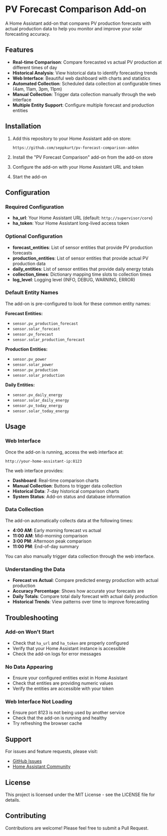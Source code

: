 # PV Forecast Comparison Add-on

A Home Assistant add-on that compares PV production forecasts with actual production data to help you monitor and improve your solar forecasting accuracy.

## Features

- **Real-time Comparison**: Compare forecasted vs actual PV production at different times of day
- **Historical Analysis**: View historical data to identify forecasting trends
- **Web Interface**: Beautiful web dashboard with charts and statistics
- **Automated Collection**: Scheduled data collection at configurable times (4am, 11am, 3pm, 11pm)
- **Manual Collection**: Trigger data collection manually through the web interface
- **Multiple Entity Support**: Configure multiple forecast and production entities

## Installation

1. Add this repository to your Home Assistant add-on store:
   ```
   https://github.com/seppkurt/pv-forecast-comparison-addon
   ```

2. Install the "PV Forecast Comparison" add-on from the add-on store

3. Configure the add-on with your Home Assistant URL and token

4. Start the add-on

## Configuration

### Required Configuration

- **ha_url**: Your Home Assistant URL (default: `http://supervisor/core`)
- **ha_token**: Your Home Assistant long-lived access token

### Optional Configuration

- **forecast_entities**: List of sensor entities that provide PV production forecasts
- **production_entities**: List of sensor entities that provide actual PV production data
- **daily_entities**: List of sensor entities that provide daily energy totals
- **collection_times**: Dictionary mapping time slots to collection times
- **log_level**: Logging level (INFO, DEBUG, WARNING, ERROR)

### Default Entity Names

The add-on is pre-configured to look for these common entity names:

**Forecast Entities:**
- `sensor.pv_production_forecast`
- `sensor.solar_forecast`
- `sensor.pv_forecast`
- `sensor.solar_production_forecast`

**Production Entities:**
- `sensor.pv_power`
- `sensor.solar_power`
- `sensor.pv_production`
- `sensor.solar_production`

**Daily Entities:**
- `sensor.pv_daily_energy`
- `sensor.solar_daily_energy`
- `sensor.pv_today_energy`
- `sensor.solar_today_energy`

## Usage

### Web Interface

Once the add-on is running, access the web interface at:
```
http://your-home-assistant-ip:8123
```

The web interface provides:
- **Dashboard**: Real-time comparison charts
- **Manual Collection**: Buttons to trigger data collection
- **Historical Data**: 7-day historical comparison charts
- **System Status**: Add-on status and database information

### Data Collection

The add-on automatically collects data at the following times:
- **4:00 AM**: Early morning forecast vs actual
- **11:00 AM**: Mid-morning comparison
- **3:00 PM**: Afternoon peak comparison
- **11:00 PM**: End-of-day summary

You can also manually trigger data collection through the web interface.

### Understanding the Data

- **Forecast vs Actual**: Compare predicted energy production with actual production
- **Accuracy Percentage**: Shows how accurate your forecasts are
- **Daily Totals**: Compare total daily forecast with actual daily production
- **Historical Trends**: View patterns over time to improve forecasting

## Troubleshooting

### Add-on Won't Start
- Check that `ha_url` and `ha_token` are properly configured
- Verify that your Home Assistant instance is accessible
- Check the add-on logs for error messages

### No Data Appearing
- Ensure your configured entities exist in Home Assistant
- Check that entities are providing numeric values
- Verify the entities are accessible with your token

### Web Interface Not Loading
- Ensure port 8123 is not being used by another service
- Check that the add-on is running and healthy
- Try refreshing the browser cache

## Support

For issues and feature requests, please visit:
- [GitHub Issues](https://github.com/seppkurt/pv-forecast-comparison-addon/issues)
- [Home Assistant Community](https://community.home-assistant.io/)

## License

This project is licensed under the MIT License - see the LICENSE file for details.

## Contributing

Contributions are welcome! Please feel free to submit a Pull Request. 